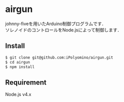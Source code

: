 # airgun

johnny-fiveを用いたArduino制御プログラムです．  
ソレノイドのコントロールをNode.jsによって制御します．

## Install
```bash
$ git clone git@github.com:iPolyomino/airgun.git
$ cd airgun
$ npm install
```

## Requirement
Node.js v4.x
